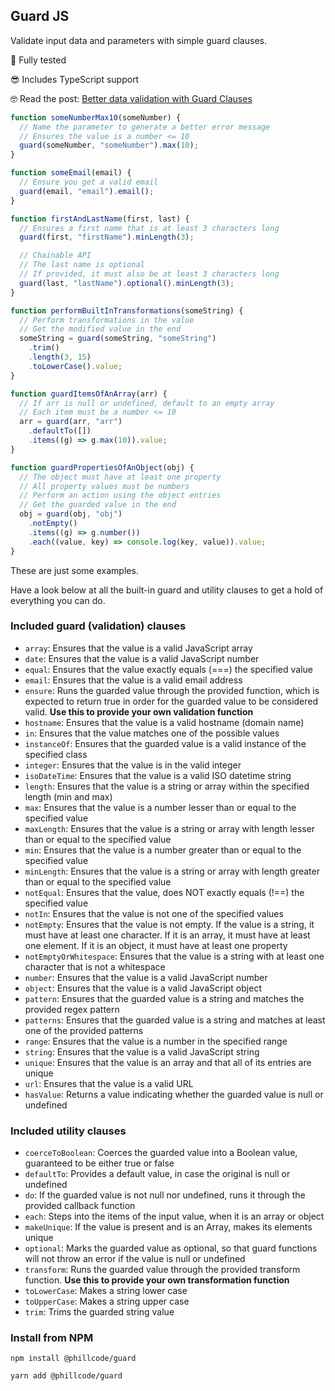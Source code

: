 ## Guard JS

Validate input data and parameters with simple guard clauses.

🧪 Fully tested

😎 Includes TypeScript support

🤓 Read the post: [Better data validation with Guard Clauses](https://phillcode.io/better-data-validation-with-guard-clauses)

```js
function someNumberMax10(someNumber) {
  // Name the parameter to generate a better error message
  // Ensures the value is a number <= 10
  guard(someNumber, "someNumber").max(10);
}

function someEmail(email) {
  // Ensure you get a valid email
  guard(email, "email").email();
}

function firstAndLastName(first, last) {
  // Ensures a first name that is at least 3 characters long
  guard(first, "firstName").minLength(3);

  // Chainable API
  // The last name is optional
  // If provided, it must also be at least 3 characters long
  guard(last, "lastName").optional().minLength(3);
}

function performBuiltInTransformations(someString) {
  // Perform transformations in the value
  // Get the modified value in the end
  someString = guard(someString, "someString")
    .trim()
    .length(3, 15)
    .toLowerCase().value;
}

function guardItemsOfAnArray(arr) {
  // If arr is null or undefined, default to an empty array
  // Each item must be a number <= 10
  arr = guard(arr, "arr")
    .defaultTo([])
    .items((g) => g.max(10)).value;
}

function guardPropertiesOfAnObject(obj) {
  // The object must have at least one property
  // All property values must be numbers
  // Perform an action using the object entries
  // Get the guarded value in the end
  obj = guard(obj, "obj")
    .notEmpty()
    .items((g) => g.number())
    .each((value, key) => console.log(key, value)).value;
}
```

These are just some examples.

Have a look below at all the built-in guard and utility clauses to get a hold of everything you can do.

### Included guard (validation) clauses

- `array`: Ensures that the value is a valid JavaScript array
- `date`: Ensures that the value is a valid JavaScript number
- `equal`: Ensures that the value exactly equals (===) the specified value
- `email`: Ensures that the value is a valid email address
- `ensure`: Runs the guarded value through the provided function, which is expected to return true in order for the guarded value to be considered valid. **Use this to provide your own validation function**
- `hostname`: Ensures that the value is a valid hostname (domain name)
- `in`: Ensures that the value matches one of the possible values
- `instanceOf`: Ensures that the guarded value is a valid instance of the specified class
- `integer`: Ensures that the value is in the valid integer
- `isoDateTime`: Ensures that the value is a valid ISO datetime string
- `length`: Ensures that the value is a string or array within the specified length (min and max)
- `max`: Ensures that the value is a number lesser than or equal to the specified value
- `maxLength`: Ensures that the value is a string or array with length lesser than or equal to the specified value
- `min`: Ensures that the value is a number greater than or equal to the specified value
- `minLength`: Ensures that the value is a string or array with length greater than or equal to the specified value
- `notEqual`: Ensures that the value, does NOT exactly equals (!==) the specified value
- `notIn`: Ensures that the value is not one of the specified values
- `notEmpty`: Ensures that the value is not empty. If the value is a string, it must have at least one character. If it is an array, it must have at least one element. If it is an object, it must have at least one property
- `notEmptyOrWhitespace`: Ensures that the value is a string with at least one character that is not a whitespace
- `number`: Ensures that the value is a valid JavaScript number
- `object`: Ensures that the value is a valid JavaScript object
- `pattern`: Ensures that the guarded value is a string and matches the provided regex pattern
- `patterns`: Ensures that the guarded value is a string and matches at least one of the provided patterns
- `range`: Ensures that the value is a number in the specified range
- `string`: Ensures that the value is a valid JavaScript string
- `unique`: Ensures that the value is an array and that all of its entries are unique
- `url`: Ensures that the value is a valid URL
- `hasValue`: Returns a value indicating whether the guarded value is null or undefined

### Included utility clauses

- `coerceToBoolean`: Coerces the guarded value into a Boolean value, guaranteed to be either true or false
- `defaultTo`: Provides a default value, in case the original is null or undefined
- `do`: If the guarded value is not null nor undefined, runs it through the provided callback function
- `each`: Steps into the items of the input value, when it is an array or object
- `makeUnique`: If the value is present and is an Array, makes its elements unique
- `optional`: Marks the guarded value as optional, so that guard functions will not throw an error if the value is null or undefined
- `transform`: Runs the guarded value through the provided transform function. **Use this to provide your own transformation function**
- `toLowerCase`: Makes a string lower case
- `toUpperCase`: Makes a string upper case
- `trim`: Trims the guarded string value

### Install from NPM

```
npm install @phillcode/guard
```

```
yarn add @phillcode/guard
```
